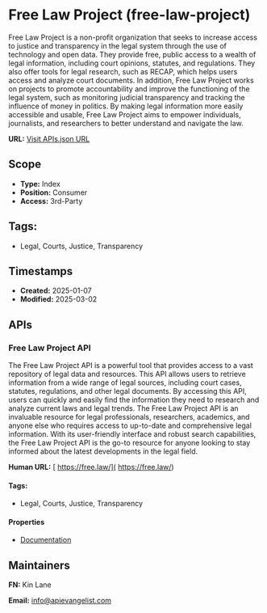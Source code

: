 # Free Law Project (free-law-project)
Free Law Project is a non-profit organization that seeks to increase access to justice and transparency in the legal system through the use of technology and open data. They provide free, public access to a wealth of legal information, including court opinions, statutes, and regulations. They also offer tools for legal research, such as RECAP, which helps users access and analyze court documents. In addition, Free Law Project works on projects to promote accountability and improve the functioning of the legal system, such as monitoring judicial transparency and tracking the influence of money in politics. By making legal information more easily accessible and usable, Free Law Project aims to empower individuals, journalists, and researchers to better understand and navigate the law.

**URL:** [Visit APIs.json URL](https://raw.githubusercontent.com/api-evangelist/free-law-project/refs/heads/main/apis.yml)

## Scope

- **Type:** Index 
- **Position:** Consumer 
- **Access:** 3rd-Party 

## Tags:

 - Legal, Courts, Justice, Transparency

## Timestamps

- **Created:** 2025-01-07 
- **Modified:** 2025-03-02 

## APIs

### Free Law Project API
The Free Law Project API is a powerful tool that provides access to a vast repository of legal data and resources. This API allows users to retrieve information from a wide range of legal sources, including court cases, statutes, regulations, and other legal documents. By accessing this API, users can quickly and easily find the information they need to research and analyze current laws and legal trends. The Free Law Project API is an invaluable resource for legal professionals, researchers, academics, and anyone else who requires access to up-to-date and comprehensive legal information. With its user-friendly interface and robust search capabilities, the Free Law Project API is the go-to resource for anyone looking to stay informed about the latest developments in the legal field.

**Human URL:** [ https://free.law/]( https://free.law/)


#### Tags:

 - Legal, Courts, Justice, Transparency

#### Properties

- [Documentation]( https://free.law/)

## Maintainers

**FN:** Kin Lane

**Email:** info@apievangelist.com

